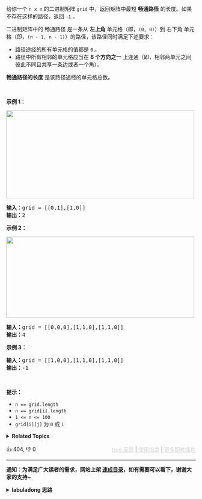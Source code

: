 <p>给你一个 <code>n x n</code> 的二进制矩阵 <code>grid</code> 中，返回矩阵中最短 <strong>畅通路径</strong> 的长度。如果不存在这样的路径，返回 <code>-1</code> 。</p>

<p>二进制矩阵中的 畅通路径 是一条从 <strong>左上角</strong> 单元格（即，<code>(0, 0)</code>）到 右下角 单元格（即，<code>(n - 1, n - 1)</code>）的路径，该路径同时满足下述要求：</p>

<ul> 
 <li>路径途经的所有单元格的值都是 <code>0</code> 。</li> 
 <li>路径中所有相邻的单元格应当在 <strong>8 个方向之一</strong> 上连通（即，相邻两单元之间彼此不同且共享一条边或者一个角）。</li> 
</ul>

<p><strong>畅通路径的长度</strong> 是该路径途经的单元格总数。</p>

<p>&nbsp;</p>

<p><strong>示例 1：</strong></p> 
<img alt="" src="https://assets.leetcode.com/uploads/2021/02/18/example1_1.png" style="width: 500px; height: 234px;" /> 
<pre>
<strong>输入：</strong>grid = [[0,1],[1,0]]
<strong>输出：</strong>2
</pre>

<p><strong>示例 2：</strong></p> 
<img alt="" src="https://assets.leetcode.com/uploads/2021/02/18/example2_1.png" style="height: 216px; width: 500px;" /> 
<pre>
<strong>输入：</strong>grid = [[0,0,0],[1,1,0],[1,1,0]]
<strong>输出：</strong>4
</pre>

<p><strong>示例 3：</strong></p>

<pre>
<strong>输入：</strong>grid = [[1,0,0],[1,1,0],[1,1,0]]
<strong>输出：</strong>-1
</pre>

<p>&nbsp;</p>

<p><strong>提示：</strong></p>

<ul> 
 <li><code>n == grid.length</code></li> 
 <li><code>n == grid[i].length</code></li> 
 <li><code>1 &lt;= n &lt;= 100</code></li> 
 <li><code>grid[i][j]</code> 为 <code>0</code> 或 <code>1</code></li> 
</ul>

<details><summary><strong>Related Topics</strong></summary>广度优先搜索 | 数组 | 矩阵</details><br>

<div>👍 404, 👎 0<span style='float: right;'><span style='color: gray;'><a href='https://github.com/labuladong/fucking-algorithm/issues' target='_blank' style='color: lightgray;text-decoration: underline;'>bug 反馈</a> | <a href='https://labuladong.online/algo/fname.html?fname=jb插件简介' target='_blank' style='color: lightgray;text-decoration: underline;'>使用指南</a> | <a href='https://labuladong.online/algo/' target='_blank' style='color: lightgray;text-decoration: underline;'>更多配套插件</a></span></span></div>

<div id="labuladong"><hr>

**通知：为满足广大读者的需求，网站上架 [速成目录](https://labuladong.online/algo/intro/quick-learning-plan/)，如有需要可以看下，谢谢大家的支持~**

<details><summary><strong>labuladong 思路</strong></summary>


<div id="labuladong_solution_zh">

## 基本思路

这道题的思路应该很明显，[BFS 算法](https://labuladong.online/algo/essential-technique/bfs-framework/) 肯定可以解决。

一般我们二维矩阵相关的题目只允许上下左右移动，这里还允许斜着移动，只要稍微改一改 [BFS 算法框架](https://labuladong.online/algo/essential-technique/bfs-framework/) 中的方向数组 `dirs` 即可。

**详细题解**：
  - [【练习】BFS 经典习题 I](https://labuladong.online/algo/problem-set/bfs/)

</div>





<div id="solution">

## 解法代码



<div class="tab-panel"><div class="tab-nav">
<button data-tab-item="cpp" class="tab-nav-button btn " data-tab-group="default" onclick="switchTab(this)">cpp🤖</button>

<button data-tab-item="python" class="tab-nav-button btn " data-tab-group="default" onclick="switchTab(this)">python🤖</button>

<button data-tab-item="java" class="tab-nav-button btn active" data-tab-group="default" onclick="switchTab(this)">java🟢</button>

<button data-tab-item="go" class="tab-nav-button btn " data-tab-group="default" onclick="switchTab(this)">go🤖</button>

<button data-tab-item="javascript" class="tab-nav-button btn " data-tab-group="default" onclick="switchTab(this)">javascript🤖</button>
</div><div class="tab-content">
<div data-tab-item="cpp" class="tab-item " data-tab-group="default"><div class="highlight">

```cpp
// 注意：cpp 代码由 chatGPT🤖 根据我的 java 代码翻译。
// 本代码的正确性已通过力扣验证，如有疑问，可以对照 java 代码查看。

class Solution {
public:
    int shortestPathBinaryMatrix(vector<vector<int>>& grid) {
        int m = grid.size(), n = grid[0].size();
        if (grid[0][0] == 1 || grid[m - 1][n - 1] == 1) {
            return -1;
        }

        queue<pair<int, int>> q;
        // 需要记录走过的路径，避免死循环
        vector<vector<bool>> visited(m, vector<bool>(n, false));

        // 初始化队列，从 (0, 0) 出发
        q.push({0, 0});
        visited[0][0] = true;
        int pathLen = 1;

        // 执行 BFS 算法框架，从值为 0 的坐标开始向八个方向扩散
        vector<vector<int>> dirs = {
            {0, 1}, {0, -1}, {1, 0}, {-1, 0},
            {1, 1}, {1, -1}, {-1, 1}, {-1, -1}
        };
        while (!q.empty()) {
            int sz = q.size();
            for (int __ = 0; __ < sz; __++) {
                auto cur = q.front();
                q.pop();
                int x = cur.first, y = cur.second;
                if (x == m - 1 && y == n - 1) {
                    return pathLen;
                }
                // 向八个方向扩散
                for (int i = 0; i < 8; i++) {
                    int nextX = x + dirs[i][0];
                    int nextY = y + dirs[i][1];
                    // 确保相邻的这个坐标没有越界且值为 0 且之前没有走过
                    if (nextX >= 0 && nextX < m && nextY >= 0 && nextY < n
                        && grid[nextX][nextY] == 0 && !visited[nextX][nextY]) {
                        q.push({nextX, nextY});
                        visited[nextX][nextY] = true;
                    }
                }
            }
            pathLen++;
        }
        return -1;
    }
};
```

</div></div>

<div data-tab-item="python" class="tab-item " data-tab-group="default"><div class="highlight">

```python
# 注意：python 代码由 chatGPT🤖 根据我的 java 代码翻译。
# 本代码的正确性已通过力扣验证，如有疑问，可以对照 java 代码查看。

from collections import deque

class Solution:
    def shortestPathBinaryMatrix(self, grid: List[List[int]]) -> int:
        m, n = len(grid), len(grid[0])
        if grid[0][0] == 1 or grid[m - 1][n - 1] == 1:
            return -1

        q = deque()
        # 需要记录走过的路径，避免死循环
        visited = [[False] * n for _ in range(m)]

        # 初始化队列，从 (0, 0) 出发
        q.append((0, 0))
        visited[0][0] = True
        pathLen = 1

        # 执行 BFS 算法框架，从值为 0 的坐标开始向八个方向扩散
        dirs = [
            (0, 1), (0, -1), (1, 0), (-1, 0),
            (1, 1), (1, -1), (-1, 1), (-1, -1)
        ]
        while q:
            sz = len(q)
            for _ in range(sz):
                x, y = q.popleft()
                if x == m - 1 and y == n - 1:
                    return pathLen
                # 向八个方向扩散
                for dx, dy in dirs:
                    nextX, nextY = x + dx, y + dy
                    # 确保相邻的这个坐标没有越界且值为 0 且之前没有走过
                    if 0 <= nextX < m and 0 <= nextY < n and grid[nextX][nextY] == 0 and not visited[nextX][nextY]:
                        q.append((nextX, nextY))
                        visited[nextX][nextY] = True
            pathLen += 1
        return -1
```

</div></div>

<div data-tab-item="java" class="tab-item active" data-tab-group="default"><div class="highlight">

```java
class Solution {
    public int shortestPathBinaryMatrix(int[][] grid) {
        int m = grid.length, n = grid[0].length;
        if (grid[0][0] == 1 || grid[m - 1][n - 1] == 1) {
            return -1;
        }

        Queue<int[]> q = new LinkedList<>();
        // 需要记录走过的路径，避免死循环
        boolean[][] visited = new boolean[m][n];

        // 初始化队列，从 (0, 0) 出发
        q.offer(new int[]{0, 0});
        visited[0][0] = true;
        int pathLen = 1;

        // 执行 BFS 算法框架，从值为 0 的坐标开始向八个方向扩散
        int[][] dirs = new int[][]{
                {0, 1}, {0, -1}, {1, 0}, {-1, 0},
                {1, 1}, {1, -1}, {-1, 1}, {-1, -1}
        };
        while (!q.isEmpty()) {
            int sz = q.size();
            for (int __ = 0; __ < sz; __++) {
                int[] cur = q.poll();
                int x = cur[0], y = cur[1];
                if (x == m - 1 && y == n - 1) {
                    return pathLen;
                }
                // 向八个方向扩散
                for (int i = 0; i < 8; i++) {
                    int nextX = x + dirs[i][0];
                    int nextY = y + dirs[i][1];
                    // 确保相邻的这个坐标没有越界且值为 0 且之前没有走过
                    if (nextX >= 0 && nextX < m && nextY >= 0 && nextY < n
                            && grid[nextX][nextY] == 0 && !visited[nextX][nextY]) {
                        q.offer(new int[]{nextX, nextY});
                        visited[nextX][nextY] = true;
                    }
                }
            }
            pathLen++;
        }
        return -1;
    }
}
```

</div></div>

<div data-tab-item="go" class="tab-item " data-tab-group="default"><div class="highlight">

```go
// 注意：go 代码由 chatGPT🤖 根据我的 java 代码翻译。
// 本代码的正确性已通过力扣验证，如有疑问，可以对照 java 代码查看。

func shortestPathBinaryMatrix(grid [][]int) int {
    m := len(grid)
    n := len(grid[0])
    if grid[0][0] == 1 || grid[m-1][n-1] == 1 {
        return -1
    }

    q := make([][2]int, 0)
    // 需要记录走过的路径，避免死循环
    visited := make([][]bool, m)
    for i := range visited {
        visited[i] = make([]bool, n)
    }

    // 初始化队列，从 (0, 0) 出发
    q = append(q, [2]int{0, 0})
    visited[0][0] = true
    pathLen := 1

    // 执行 BFS 算法框架，从值为 0 的坐标开始向八个方向扩散
    dirs := [8][2]int{
        {0, 1}, {0, -1}, {1, 0}, {-1, 0},
        {1, 1}, {1, -1}, {-1, 1}, {-1, -1},
    }
    
    for len(q) > 0 {
        sz := len(q)
        for i := 0; i < sz; i++ {
            cur := q[0]
            q = q[1:]
            x, y := cur[0], cur[1]
            if x == m-1 && y == n-1 {
                return pathLen
            }
            // 向八个方向扩散
            for j := 0; j < 8; j++ {
                nextX := x + dirs[j][0]
                nextY := y + dirs[j][1]
                // 确保相邻的这个坐标没有越界且值为 0 且之前没有走过
                if nextX >= 0 && nextX < m && nextY >= 0 && nextY < n &&
                    grid[nextX][nextY] == 0 && !visited[nextX][nextY] {
                    q = append(q, [2]int{nextX, nextY})
                    visited[nextX][nextY] = true
                }
            }
        }
        pathLen++
    }
    return -1
}
```

</div></div>

<div data-tab-item="javascript" class="tab-item " data-tab-group="default"><div class="highlight">

```javascript
// 注意：javascript 代码由 chatGPT🤖 根据我的 java 代码翻译。
// 本代码的正确性已通过力扣验证，如有疑问，可以对照 java 代码查看。

var shortestPathBinaryMatrix = function(grid) {
    let m = grid.length, n = grid[0].length;
    if (grid[0][0] == 1 || grid[m - 1][n - 1] == 1) {
        return -1;
    }

    let q = [];
    // 需要记录走过的路径，避免死循环
    let visited = Array.from({ length: m }, () => Array(n).fill(false));

    // 初始化队列，从 (0, 0) 出发
    q.push([0, 0]);
    visited[0][0] = true;
    let pathLen = 1;

    // 执行 BFS 算法框架，从值为 0 的坐标开始向八个方向扩散
    let dirs = [
        [0, 1], [0, -1], [1, 0], [-1, 0],
        [1, 1], [1, -1], [-1, 1], [-1, -1]
    ];
    while (q.length > 0) {
        let sz = q.length;
        for (let __ = 0; __ < sz; __++) {
            let cur = q.shift();
            let x = cur[0], y = cur[1];
            if (x == m - 1 && y == n - 1) {
                return pathLen;
            }
            // 向八个方向扩散
            for (let i = 0; i < 8; i++) {
                let nextX = x + dirs[i][0];
                let nextY = y + dirs[i][1];
                // 确保相邻的这个坐标没有越界且值为 0 且之前没有走过
                if (nextX >= 0 && nextX < m && nextY >= 0 && nextY < n
                    && grid[nextX][nextY] == 0 && !visited[nextX][nextY]) {
                    q.push([nextX, nextY]);
                    visited[nextX][nextY] = true;
                }
            }
        }
        pathLen++;
    }
    return -1;
};
```

</div></div>
</div></div>

<hr /><details open hint-container details><summary style="font-size: medium"><strong>🌈🌈 算法可视化 🌈🌈</strong></summary><div id="data_shortest-path-in-binary-matrix"  category="leetcode" ></div><div class="resizable aspect-ratio-container" style="height: 100%;">
<div id="iframe_shortest-path-in-binary-matrix"></div></div>
</details><hr /><br />

</div>
</details>
</div>

